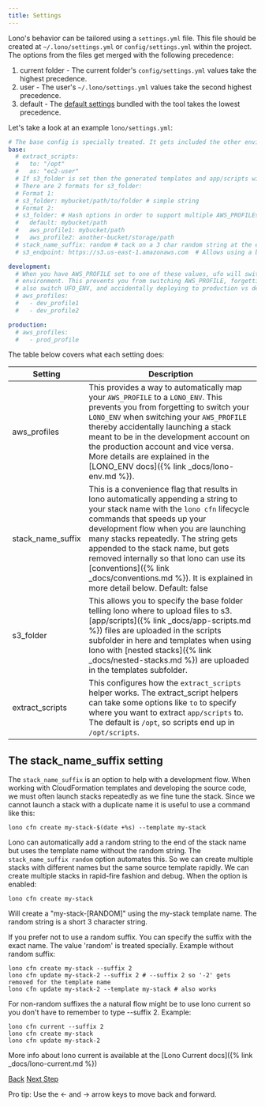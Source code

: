 ```yaml
---
title: Settings
---
```


Lono's behavior can be tailored using a `settings.yml` file. This file should be created at `~/.lono/settings.yml` or `config/settings.yml` within the project.  The options from the files get merged with the following precedence:

1. current folder - The current folder's `config/settings.yml` values take the highest precedence.
2. user - The user's `~/.lono/settings.yml` values take the second highest precedence.
3. default - The [default settings](https://github.com/tongueroo/lono/blob/master/lib/lono/default/settings.yml) bundled with the tool takes the lowest precedence.

Let's take a look at an example `lono/settings.yml`:

```yaml
# The base config is specially treated. It gets included the other environments automatically.
base:
  # extract_scripts:
  #   to: "/opt"
  #   as: "ec2-user"
  # If s3_folder is set then the generated templates and app/scripts will automatically be uploaded to s3.
  # There are 2 formats for s3_folder:
  # Format 1:
  # s3_folder: mybucket/path/to/folder # simple string
  # Format 2:
  # s3_folder: # Hash options in order to support multiple AWS_PROFILEs
  #   default: mybucket/path
  #   aws_profile1: mybucket/path
  #   aws_profile2: another-bucket/storage/path
  # stack_name_suffix: random # tack on a 3 char random string at the end of the stack name for lono cfn create
  # s3_endpoint: https://s3.us-east-1.amazonaws.com  # Allows using a bucket in a different region than the stack.  Gets rid of WARNING: S3 client configured for "us-east-1" but the bucket "xxx" is in "us-west-2"; Please configure the proper region to avoid multiple unnecessary redirects and signing attempts.

development:
  # When you have AWS_PROFILE set to one of these values, ufo will switch to the desired
  # environment. This prevents you from switching AWS_PROFILE, forgetting to
  # also switch UFO_ENV, and accidentally deploying to production vs development.
  # aws_profiles:
  #   - dev_profile1
  #   - dev_profile2

production:
  # aws_profiles:
  #   - prod_profile
```

The table below covers what each setting does:

Setting  | Description
------------- | -------------
aws_profiles  | This provides a way to automatically map your `AWS_PROFILE` to a `LONO_ENV`. This prevents you from forgetting to switch your `LONO_ENV` when switching your `AWS_PROFILE` thereby accidentally launching a stack meant to be in the development account on the production account and vice versa. More details are explained in the [LONO_ENV docs]({% link _docs/lono-env.md %}).
stack_name_suffix  | This is a convenience flag that results in lono automatically appending a string to your stack name with the `lono cfn` lifecycle commands that speeds up your development flow when you are launching many stacks repeatedly. The string gets appended to the stack name, but gets removed internally so that lono can use its [conventions]({% link _docs/conventions.md %}). It is explained in more detail below. Default: false
s3_folder  | This allows you to specify the base folder telling lono where to upload files to s3.  [app/scripts]({% link _docs/app-scripts.md %}) files are uploaded in the scripts subfolder in here and templates when using lono with [nested stacks]({% link _docs/nested-stacks.md %}) are uploaded in the templates subfolder.
extract_scripts | This configures how the `extract_scripts` helper works.  The extract_script helpers can take some options like `to` to specify where you want to extract `app/scripts` to.  The default is `/opt`, so scripts end up in `/opt/scripts`.

## The stack_name_suffix setting

The `stack_name_suffix` is an option to help with a development flow. When working with CloudFormation templates and developing the source code, we must often launch stacks repeatedly as we fine tune the stack. Since we cannot launch a stack with a duplicate name it is useful to use a command like this:

    lono cfn create my-stack-$(date +%s) --template my-stack

Lono can automatically add a random string to the end of the stack name but uses the template name without the random string. The `stack_name_suffix random` option automates this. So we can create multiple stacks with different names but the same source template rapidly.  We can create multiple stacks in rapid-fire fashion and debug.  When the option is enabled:

    lono cfn create my-stack

Will create a "my-stack-[RANDOM]" using the my-stack template name.  The random string is a short 3 character string.

If you prefer not to use a random suffix. You can specify the suffix with the exact name. The value 'random' is treated specially.  Example without random suffix:

    lono cfn create my-stack --suffix 2
    lono cfn update my-stack-2 --suffix 2 # --suffix 2 so '-2' gets removed for the template name
    lono cfn update my-stack-2 --template my-stack # also works

For non-random suffixes the a natural flow might be to use lono current so you don't have to remember to type --suffix 2. Example:

    lono cfn current --suffix 2
    lono cfn create my-stack
    lono cfn update my-stack-2

More info about lono current is available at the [Lono Current docs]({% link _docs/lono-current.md %})

<a id="prev" class="btn btn-basic" href="{% link _docs/conventions.md %}">Back</a>
<a id="next" class="btn btn-primary" href="{% link _docs/lono-current.md %}">Next Step</a>
<p class="keyboard-tip">Pro tip: Use the <- and -> arrow keys to move back and forward.</p>
